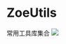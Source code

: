 # ZoeUtils
常用工具库集合
[![](https://jitpack.io/v/hahaha28/ZoeUtils.svg)](https://jitpack.io/#hahaha28/ZoeUtils)
